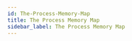 ```yaml
---
id: The-Process-Memory-Map
title: The Process Memory Map
sidebar_label: The Process Memory Map
---
```



#

